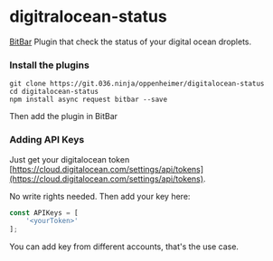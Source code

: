 # digitralocean-status
[BitBar](https://github.com/matryer/bitbar) Plugin that check the status of your digital ocean droplets.

### Install the plugins
```
git clone https://git.036.ninja/oppenheimer/digitalocean-status
cd digitalocean-status
npm install async request bitbar --save
```

Then add the plugin in BitBar

### Adding API Keys
Just get your digitalocean token [https://cloud.digitalocean.com/settings/api/tokens](https://cloud.digitalocean.com/settings/api/tokens).

No write rights needed. Then add your key here:
```javascript
const APIKeys = [
    '<yourToken>'
];
```

You can add key from different accounts, that's the use case.
